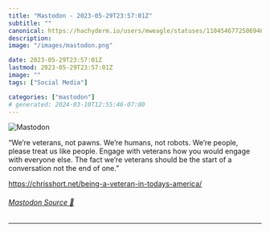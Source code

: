```yaml
---
title: "Mastodon - 2023-05-29T23:57:01Z"
subtitle: ""
canonical: https://hachyderm.io/users/mweagle/statuses/110454677250694692
description:
image: "/images/mastodon.png"

date: 2023-05-29T23:57:01Z
lastmod: 2023-05-29T23:57:01Z
image: ""
tags: ["Social Media"]

categories: ["mastodon"]
# generated: 2024-03-10T12:55:46-07:00
---
```

![Mastodon](/images/mastodon.png)

<p>“We’re veterans, not pawns. We’re humans, not robots. We’re people, please treat us like people. Engage with veterans how you would engage with everyone else. The fact we’re veterans should be the start of a conversation not the end of one.”</p><p><a href="https://chrisshort.net/being-a-veteran-in-todays-america/" target="_blank" rel="nofollow noopener noreferrer" translate="no"><span class="invisible">https://</span><span class="ellipsis">chrisshort.net/being-a-veteran</span><span class="invisible">-in-todays-america/</span></a></p>


###### [Mastodon Source 🐘](https://hachyderm.io/@mweagle/110454677250694692)

___
